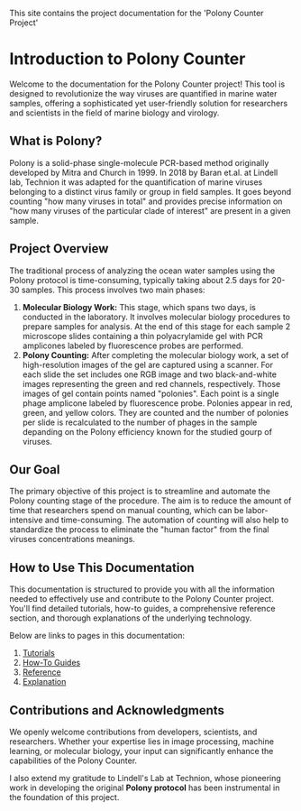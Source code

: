 This site contains the project documentation for the 'Polony Counter Project'

# Introduction to Polony Counter

Welcome to the documentation for the Polony Counter project! This tool is designed to revolutionize the way viruses are quantified in marine water samples, offering a sophisticated yet user-friendly solution for researchers and scientists in the field of marine biology and virology.

## What is Polony?

Polony is a solid-phase single-molecule PCR-based method originally developed by Mitra and Church in 1999. In 2018 by Baran et.al. at Lindell lab, Technion it was adapted for the quantification of marine viruses belonging to a distinct virus family or group in field samples. It goes beyond counting "how many viruses in total" and provides precise information on "how many viruses of the particular clade of interest" are present in a given sample.

## Project Overview

The traditional process of analyzing the ocean water samples using the Polony protocol is time-consuming, typically taking about 2.5 days for 20-30 samples. This process involves two main phases:

1. **Molecular Biology Work:** This stage, which spans two days, is conducted in the laboratory. It involves molecular biology procedures to prepare samples for analysis. At the end of this stage for each sample 2 microscope slides containing a thin polyacrylamide gel with PCR amplicones labeled by fluorescence probes are performed.
2. **Polony Counting:** After completing the molecular biology work, a set of high-resolution images of the gel are captured using a scanner. For each slide the set includes one RGB image and two black-and-white images representing the green and red channels, respectively. Those images of gel contain points named "polonies". Each point is a single phage amplicone labeled by fluorescence probe. Polonies appear in red, green, and yellow colors. They are counted and the number of polonies per slide is recalculated to the number of phages in the sample depanding on the Polony efficiency known for the studied gourp of viruses.

## Our Goal

The primary objective of this project is to streamline and automate the Polony counting stage of the procedure. The aim is to reduce the amount of time that researchers spend on manual counting, which can be labor-intensive and time-consuming. The automation of counting will also help to standardize the process to eliminate the "human factor" from the final viruses concentrations meanings.

## How to Use This Documentation

This documentation is structured to provide you with all the information needed to effectively use and contribute to the Polony Counter project. You'll find detailed tutorials, how-to guides, a comprehensive reference section, and thorough explanations of the underlying technology.

Below are links to pages in this documentation:

1. [Tutorials](tutorials.md)
2. [How-To Guides](how-to-guides.md)
3. [Reference](reference.md)
4. [Explanation](explanation.md)

## Contributions and Acknowledgments

We openly welcome contributions from developers, scientists, and researchers. Whether your expertise lies in image processing, machine learning, or molecular biology, your input can significantly enhance the capabilities of the Polony Counter. 

I also extend my gratitude to Lindell's Lab at Technion, whose pioneering work in developing the original **Polony protocol** has been instrumental in the foundation of this project.

